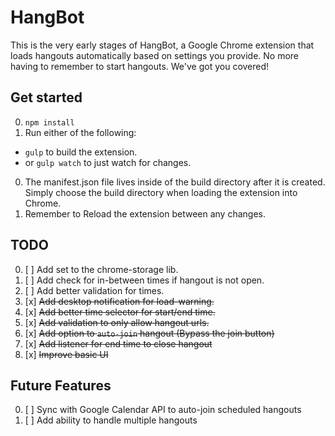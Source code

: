 # HangBot

This is the very early stages of HangBot, a Google Chrome extension that loads
hangouts automatically based on settings you provide. No more having to remember
to start hangouts. We've got you covered!

## Get started

0. `npm install`
0. Run either of the following:
  - `gulp` to build the extension.
  - or `gulp watch` to just watch for changes.

0. The manifest.json file lives inside of the build directory after it is
created. Simply choose the build directory when loading the extension into Chrome.
0. Remember to Reload the extension between any changes.


## TODO

0. [ ] Add set to the chrome-storage lib.
0. [ ] Add check for in-between times if hangout is not open.
0. [ ] Add better validation for times.
0. [x] ~~Add desktop notification for load-warning.~~
0. [x] ~~Add better time selector for start/end time.~~
0. [x] ~~Add validation to only allow hangout urls.~~
0. [x] ~~Add option to `auto-join` hangout (Bypass the join button)~~
0. [x] ~~Add listener for end time to close hangout~~
0. [x] ~~Improve basic UI~~

## Future Features

0. [ ] Sync with Google Calendar API to auto-join scheduled hangouts
0. [ ] Add ability to handle multiple hangouts
